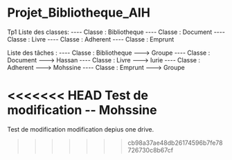 # Projet_Bibliotheque_AIH
Tp1
Liste des classes:
---- Classe : Bibliotheque
---- Classe : Document
---- Classe : Livre
---- Classe : Adherent
---- Classe : Emprunt

Liste des tâches :
---- Classe : Bibliotheque ---­­­> Groupe
---- Classe : Document ---­­­> Hassan
---- Classe : Livre ---­­­> Iurie
---- Classe : Adherent ---­­­> Mohssine
---- Classe : Emprunt ---­­­> Groupe


<<<<<<< HEAD
Test de modification -- Mohssine
=======
Test de modification
modification depius one drive.
>>>>>>> cb98a37ae48db26174596b7fe78726730c8b67cf


